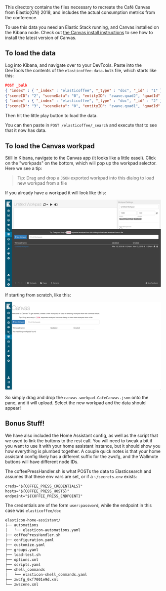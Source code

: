 This directory contains the files necessary to recreate the Café Canvas from Elastic{ON} 2018, and includes the actual consumption metrics from the conference.

To use this data you need an Elastic Stack running, and Canvas installed on the Kibana node.  Check out [the Canvas install instructions](http://canvas.elastic.co/stories/installing.html) to see how to install the latest version of Canvas.

## To load the data

Log into Kibana, and navigate over to your DevTools.  Paste into the DevTools the contents of the `elasticoffee-data.bulk` file, which starts like this:

```json
POST _bulk
{ "index" : { "_index" : "elasticoffee", "_type" : "doc", "_id" : "1" } }
{"sceneID": "2", "sceneData": "0", "entityID": "zwave.quad2", "quadId": 2, "quadMod": "1", "@timestamp": "2018-02-27T22:26:39Z", "beverageClass": "Hot Beverages", "beverage": "Latte", "beverageSide": "left", "beverageIndex": 5, "quantity": 1}
{ "index" : { "_index" : "elasticoffee", "_type" : "doc", "_id" : "2" } }
{"sceneID": "3", "sceneData": "0", "entityID": "zwave.quad1", "quadId": 1, "quadMod": "0", "@timestamp": "2018-02-27T22:26:39Z", "beverageClass": "Hot Beverages", "beverage": "Mocha", "beverageSide": "left", "beverageIndex": 2, "quantity": 1}
```

Then hit the little play button to load the data.

You can then paste in `POST /elasticoffee/_search` and execute that to see that it now has data.

## To load the Canvas workpad

Still in Kibana, navigate to the Canvas app (it looks like a little easel).  Click on the "workpads" on the bottom, which will pop up the workpad selector.  Here we see a tip: 

> Tip: Drag and drop a `JSON` exported workpad into this dialog to load new workpad from a file

If you already have a workpad it will look like this: 

![Canvas with existing workpads](images/existing-workpads.png "existing workpads")

If starting from scratch, like this: 

![From Scratch](images/no-workpads.png "From Scratch")

So simply drag and drop the `canvas-workpad-CafeCanvas.json` onto the pane, and it will upload.  Select the new workpad and the data should appear!

## Bonus Stuff!

We have also included the Home Assistant config, as well as the script that we used to link the buttons to the rest call.  You will need to tweak a bit if you want to use it with your home assistant instance, but it should show you how everything is plumbed together.  A couple quick notes is that your home assistant config likely has a different suffix for the zwcfg, and the Wallmote buttons will have different node IDs.

The coffeePressHandler.sh is what POSTs the data to Elasticsearch and assumes that these env vars are set, or if a `~/secrets.env` exists:

```code
creds="${COFFEE_PRESS_CREDENTIALS}"
hosts="${COFFEE_PRESS_HOSTS}"
endpoint="${COFFEE_PRESS_ENDPOINT}"
```

The credentials are of the form `user:password`, while the endpoint in this case was `elasticoffee/doc`

```console
elasticon-home-assistant/
├── automations
│   └── elasticon-automations.yaml
├── coffeePressHandler.sh
├── configuration.yaml
├── customize.yaml
├── groups.yaml
├── load-test.sh
├── options.xml
├── scripts.yaml
├── shell_commands
│   └── elasticon-shell_commands.yaml
├── zwcfg_0xf7001e9d.xml
└── zwscene.xml
```